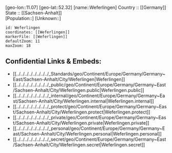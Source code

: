 ﻿---
location: [52.32,11.07] 
mapzoom: [7,12] 
mapmarker: city 
type: City
tags:
- geo/City


SpocWebEntityId: 35479
isDeleted: false
confidential: public

---
[geo-lon::11.07] 
[geo-lat::52.32] 
[name::Weferlingen] 
Country :: [[Germany]]  
State :: [[Sachsen-Anhalt]]  
[Population::] 
[Unknown::] 


```leaflet
id: Weferlingen
coordinates: [[Weferlingen]] 
markerFile: [[Weferlingen]] 
defaultZoom: 11 
maxZoom: 18
```


## Confidential Links & Embeds: 
- [[../../../../../../../../_Standards/geo/Continent/Europe/Germany/Germany~East/Sachsen-Anhalt/City/Weferlingen|Weferlingen]] 
- [[../../../../../../../../_public/geo/Continent/Europe/Germany/Germany~East/Sachsen-Anhalt/City/Weferlingen.public|Weferlingen.public]] 
- [[../../../../../../../../_internal/geo/Continent/Europe/Germany/Germany~East/Sachsen-Anhalt/City/Weferlingen.internal|Weferlingen.internal]] 
- [[../../../../../../../../_protect/geo/Continent/Europe/Germany/Germany~East/Sachsen-Anhalt/City/Weferlingen.protect|Weferlingen.protect]] 
- [[../../../../../../../../_private/geo/Continent/Europe/Germany/Germany~East/Sachsen-Anhalt/City/Weferlingen.private|Weferlingen.private]] 
- [[../../../../../../../../_personal/geo/Continent/Europe/Germany/Germany~East/Sachsen-Anhalt/City/Weferlingen.personal|Weferlingen.personal]] 
- [[../../../../../../../../_secret/geo/Continent/Europe/Germany/Germany~East/Sachsen-Anhalt/City/Weferlingen.secret|Weferlingen.secret]] 
